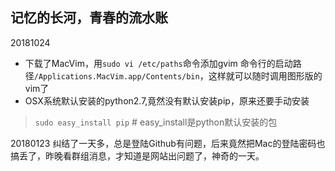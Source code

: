 
## 记忆的长河，青春的流水账 ##



  20181024
  - 下载了MacVim，用`sudo vi /etc/paths`命令添加gvim 命令行的启动路径`/Applications.MacVim.app/Contents/bin`，这样就可以随时调用图形版的vim了
  - OSX系统默认安装的python2.7,竟然没有默认安装pip，原来还要手动安装
  > `sudo easy_install pip`   # easy_install是python默认安装的包



  20180123 纠结了一天多，总是登陆Github有问题，后来竟然把Mac的登陆密码也搞丢了，昨晚看群组消息，才知道是网站出问题了，神奇的一天。
